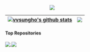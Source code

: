<p align="center" style="width: 300">
  <img src="https://github.githubassets.com/images/mona-loading-dark.gif">
</p>

| <a href="https://github.com/vvsungho"><img align="center" src="https://github-readme-stats.vercel.app/api?username=vvsungho&show_icons=true&include_all_commits=true&theme=buefy&hide_border=true" alt="vvsungho's github stats" /></a> | <a href="https://github.com/vvsungho"><img align="center" src="https://github-readme-stats.vercel.app/api/top-langs/?username=vvsungho&layout=compact&theme=buefy&hide_border=true" /></a> |
| ------------- | ------------- |

#### Top Repositories

<a href="https://github.com/vvsungho/java-lotto-pro">
  <img align="center" src="https://github-readme-stats.vercel.app/api/pin/?username=vvsungho&repo=java-lotto-pro" />
</a>
<a href="https://github.com/vvsungho/jwp-qna">
  <img align="center" src="https://github-readme-stats.vercel.app/api/pin/?username=vvsungho&repo=jwp-qna" />
</a>
